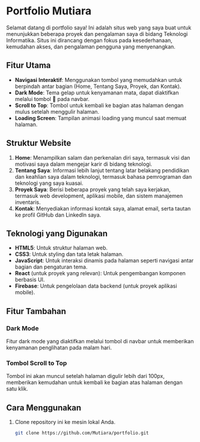 # Portfolio Mutiara

Selamat datang di portfolio saya! Ini adalah situs web yang saya buat untuk menunjukkan beberapa proyek dan pengalaman saya di bidang Teknologi Informatika. Situs ini dirancang dengan fokus pada kesederhanaan, kemudahan akses, dan pengalaman pengguna yang menyenangkan.

## Fitur Utama

- **Navigasi Interaktif**: Menggunakan tombol yang memudahkan untuk berpindah antar bagian (Home, Tentang Saya, Proyek, dan Kontak).
- **Dark Mode**: Tema gelap untuk kenyamanan mata, dapat diaktifkan melalui tombol 🌙 pada navbar.
- **Scroll to Top**: Tombol untuk kembali ke bagian atas halaman dengan mulus setelah menggulir halaman.
- **Loading Screen**: Tampilan animasi loading yang muncul saat memuat halaman.

## Struktur Website

1. **Home**: Menampilkan salam dan perkenalan diri saya, termasuk visi dan motivasi saya dalam mengejar karir di bidang teknologi.
2. **Tentang Saya**: Informasi lebih lanjut tentang latar belakang pendidikan dan keahlian saya dalam teknologi, termasuk bahasa pemrograman dan teknologi yang saya kuasai.
3. **Proyek Saya**: Berisi beberapa proyek yang telah saya kerjakan, termasuk web development, aplikasi mobile, dan sistem manajemen inventaris.
4. **Kontak**: Menyediakan informasi kontak saya, alamat email, serta tautan ke profil GitHub dan LinkedIn saya.

## Teknologi yang Digunakan

- **HTML5**: Untuk struktur halaman web.
- **CSS3**: Untuk styling dan tata letak halaman.
- **JavaScript**: Untuk interaksi dinamis pada halaman seperti navigasi antar bagian dan pengaturan tema.
- **React** (untuk proyek yang relevan): Untuk pengembangan komponen berbasis UI.
- **Firebase**: Untuk pengelolaan data backend (untuk proyek aplikasi mobile).

## Fitur Tambahan

### Dark Mode
Fitur dark mode yang diaktifkan melalui tombol di navbar untuk memberikan kenyamanan penglihatan pada malam hari.

### Tombol Scroll to Top
Tombol ini akan muncul setelah halaman digulir lebih dari 100px, memberikan kemudahan untuk kembali ke bagian atas halaman dengan satu klik.

## Cara Menggunakan

1. Clone repository ini ke mesin lokal Anda.
   ```bash
   git clone https://github.com/Mutiara/portfolio.git
